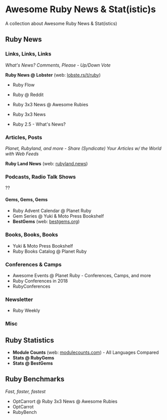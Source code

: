 # Awesome Ruby News & Stat(istic)s

A collection about Awesome Ruby News & Stat(istics) 



## Ruby News


### Links, Links, Links

_What's News? Comments, Please - Up/Down Vote_

**Ruby News @ Lobster**  (web: [lobste.rs/t/ruby](https://lobste.rs/t/ruby))

- Ruby Flow
- Ruby @ Reddit

- Ruby 3x3 News @ Awesome Rubies
- Ruby 3x3 News
- Ruby 2.5 - What's News?


### Articles, Posts

_Planet, Rubyland, and more - Share (Syndicate) Your Articles w/ the World with Web Feeds_

**Ruby Land News** (web: [rubyland.news](https://rubyland.news))


### Podcasts, Radio Talk Shows

??

#### Gems, Gems, Gems


- Ruby Advent Calendar @ Planet Ruby
- Gem Series @ Yuki & Moto Press Bookshelf
- **BestGems**  (web: [bestgems.org](http://bestgems.org))


### Books, Books, Books

- Yuki & Moto Press Bookshelf
- Ruby Books Catalog @ Planet Ruby


### Conferences & Camps

- Awesome Events @ Planet Ruby  - Conferences, Camps, and more
- Ruby Conferences in 2018 
- RubyConferences


### Newsletter

- Ruby Weekly


### Misc


## Ruby Statistics

- **Module Counts** (web: [modulecounts.com](http://modulecounts.com)) - All Languages Compared 
- **Stats @ RubyGems**
- **Stats @ BestGems**


## Ruby Benchmarks

_Fast, faster, fastest_

- OptCarrort @ Ruby 3x3 News @ Awesome Rubies
- OptCarrot
- RubyBench


